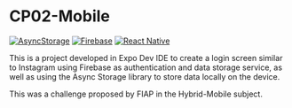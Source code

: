 

# CP02-Mobile

[![AsyncStorage](https://img.shields.io/badge/AsyncStorage-1.13.0-blue.svg)](https://react-native-async-storage.github.io/async-storage/docs/install/)
[![Firebase](https://img.shields.io/badge/Firebase-9.0.2-orange.svg)](https://firebase.google.com/docs)
[![React Native](https://img.shields.io/badge/React_Native-0.64.2-blue.svg)](https://reactnative.dev/)



This is a project developed in Expo Dev IDE to create a login screen similar to Instagram using Firebase as authentication and data storage service, as well as using the Async Storage library to store data locally on the device.

This was a challenge proposed by FIAP in the Hybrid-Mobile subject.
